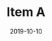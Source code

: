 ---
title: Item A
date: 2019-10-10
publishdate: 2019-10-10
menu:
    main:
        parent: Research
weight: 10
nav: false
---